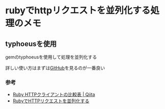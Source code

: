 # rubyでhttpリクエストを並列化する処理のメモ
## typhoeusを使用

gemのtyphoeusを使用して処理を並列化する

詳しい使い方はまずは[GitHub](https://github.com/typhoeus/typhoeus)を見るのが一番良い

### 参考

* [Ruby HTTPクライアントの比較表 | Qiita](https://qiita.com/aosho235/items/559603ef98587ae4cfc1)
* [RubyでHTTPリクエストを並列化する](http://suthio.hatenablog.com/entry/2016/12/13/135533)